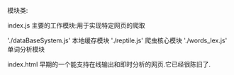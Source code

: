 模块类:


index.js 主要的工作模块:用于实现特定网页的爬取

'./dataBaseSystem.js' 本地缓存模块
'./reptile.js'        爬虫核心模块
'./words_lex.js'      单词分析模块

index.html 早期的一个能支持在线输出和即时分析的网页.它已经很陈旧了.

